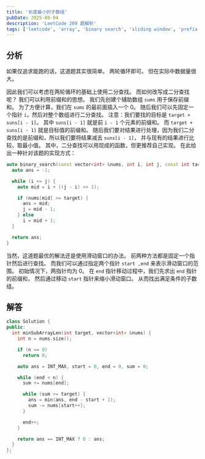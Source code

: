 ```yaml
---
title: '长度最小的子数组'
pubDate: 2025-08-04
description: 'LeetCode 209 题解析'
tags: ['leetcode', 'array', 'binary search', 'sliding window', 'prefix sum']
---
```


## 分析

如果仅追求能跑的话，这道题其实很简单。
两轮循环即可。
但在实际中数据量很大。

因此我们可以考虑在两轮循环的基础上使用二分查找。
而如何改写成二分查找呢？
我们可以利用前缀和的思想。
我们先创建个辅助数组 `sums` 用于保存前缀和。
为了方便计算，我们在 `sums` 的最前面插入一个 0。
随后我们可以先固定一个指针 `i`，然后对整个数组进行二分查找。
注意：我们要找的目标是 `target + suns[i - 1]`。
其中 `suns[i - 1]` 就是前 `i - 1` 个元素的前缀和。
而 `target + suns[i - 1]` 就是目标值的前缀和。
随后我们要对结果进行处理，因为我们二分查找的是前缀和，所以我们要将结果减去 `suns[i - 1]`，
并与现有的结果进行比较，取最小值。
其中，二分查找可以用现成的函数，但更推荐自己实现。
在此给出一种针对该题的实现方式：

```cpp
auto binary_search(const vector<int> &nums, int i, int j, const int target) {
  auto ans = -1;

  while (i <= j) {
    auto mid = i + ((j - i) >> 1);

    if (nums[mid] >= target) {
      ans = mid;
      j = mid - 1;
    } else
      i = mid + 1;
  }

  return ans;
}
```

当然，这道题最优的解法还是使用滑动窗口的办法。
前两种方法都是固定一个指针然后进行查找。
而我们可以通过指定两个指针 `start ,end` 来表示滑动窗口的范围。
初始情况下，两指针均为 0。
在 `end` 指针移动过程中，我们先求出 `end` 指针的前缀和，
然后通过移动 `start` 指针来缩小滑动窗口。
从而找出满足条件的子数组。

## 解答

```cpp
class Solution {
public:
  int minSubArrayLen(int target, vector<int> &nums) {
    int n = nums.size();

    if (n == 0)
      return 0;

    auto ans = INT_MAX, start = 0, end = 0, sum = 0;

    while (end < n) {
      sum += nums[end];

      while (sum >= target) {
        ans = min(ans, end - start + 1);
        sum -= nums[start++];
      }

      end++;
    }

    return ans == INT_MAX ? 0 : ans;
  }
};
```

